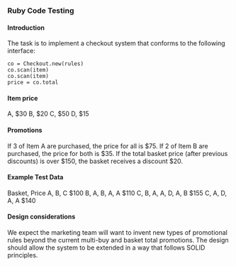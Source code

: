 ### Ruby Code Testing

#### Introduction
The task is to implement a checkout system that conforms to the following interface:
```
co = Checkout.new(rules)
co.scan(item)
co.scan(item)
price = co.total
```

#### Item price
A,  $30
B,  $20
C,  $50
D,  $15

#### Promotions
If 3 of Item A are purchased, the price for all is $75.
If 2 of Item B are purchased, the price for both is $35.
If the total basket price (after previous discounts) is over $150, the basket receives a discount $20.

#### Example Test Data
Basket,  Price
A, B, C   $100
B, A, B, A, A   $110
C, B, A, A, D, A, B  $155
C, A, D, A, A        $140


#### Design considerations
We expect the marketing team will want to invent new types of promotional rules beyond the current multi-buy and basket total promotions.
The design should allow the system to be extended in a way that follows SOLID principles.
